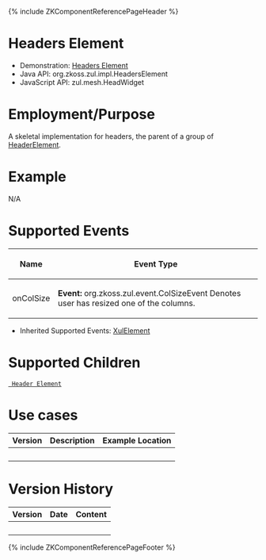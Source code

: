 {% include ZKComponentReferencePageHeader %}

# Headers Element

- Demonstration: [Headers
  Element](http://www.zkoss.org/zkdemo/userguide/#g13)
- Java API: <javadoc>org.zkoss.zul.impl.HeadersElement</javadoc>
- JavaScript API:
  <javadoc directory="jsdoc">zul.mesh.HeadWidget</javadoc>

# Employment/Purpose

A skeletal implementation for headers, the parent of a group of
[HeaderElement](http://www.zkoss.org/javadoc/2.4.1/zul/org/zkoss/zul/impl/HeaderElement.html).

# Example

N/A

# Supported Events

<table>
<thead>
<tr class="header">
<th><center>
<p>Name</p>
</center></th>
<th><center>
<p>Event Type</p>
</center></th>
</tr>
</thead>
<tbody>
<tr class="odd">
<td><center>
<p>onColSize</p>
</center></td>
<td><p><strong>Event:</strong>
<javadoc>org.zkoss.zul.event.ColSizeEvent</javadoc> Denotes user has
resized one of the columns.</p></td>
</tr>
</tbody>
</table>

- Inherited Supported Events: [
  XulElement](ZK_Component_Reference/Base_Components/XulElement#Supported_Events)

# Supported Children

[` Header Element`](ZK_Component_Reference/Base_Components/HeaderElement)

# Use cases

| Version | Description | Example Location |
|---------|-------------|------------------|
|         |             |                  |

# Version History

| Version | Date | Content |
|---------|------|---------|
|         |      |         |

{% include ZKComponentReferencePageFooter %}
